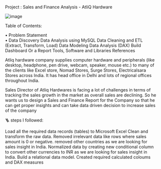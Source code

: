 Project : Sales and Finance Analysis - AtliQ Hardware

![image](https://github.com/NikhilGupta2024/Sales-and-Finance-Analysis-of-Atliq-Hardwares/assets/158210072/3b12cb93-cbbd-48f1-a093-77ba126401b1)


Table of Contents:

   •  Problem Statement                                                                                                                   
   •  Data Discovery
Data Analysis using MySQL
Data Cleaning and ETL (Extract, Transform, Load) 
Data Modeling
Data Analysis (DAX)
Build Dashboard Or a Report
Tools, Software and Libraries
References

Atliq hardware company supplies computer hardware and peripherals (like desktop, headphone, pen drive, webcam, speaker, mouse etc.) to many of the clients like Excel store, Nomad Stores, Surge Stores, Electricalsara Stores across India. It has head office in Delhi and lots of regional offices throughout India.

 Sales Director of Atliq Hardwares  is facing a lot of challenges in terms of tracking the sales growth in the market as overall sales are declining. So he wants us to design a Sales and Finance Report for the Company so that he can get proper insights and can take data driven decision to increase sales of the company



 🪜 steps I followed:
 
Load all the required data records (tables) to Microsoft Excel
Clean and transform the raw data.
Removed irrelevant data like rows where sales amount is 0 or negative.
removed other countries as we are looking for sales insight in India.
Normalized data by creating new conditional column to convert other currencies to INR as we are looking for sales insight in India.
Build a relational data model.
Created required calculated coloums and DAX measures








